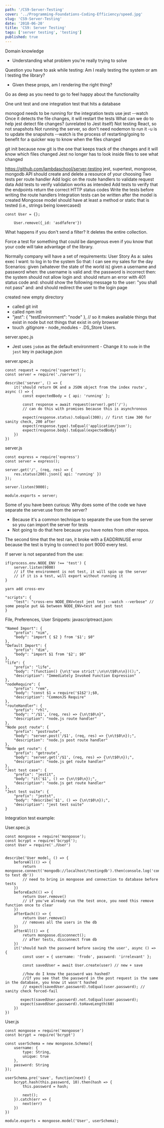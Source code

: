 ```yaml
---
path: '/CS9-Server-Testing'
cover: '../Programming-Foundations-Coding-Efficiency/speed.jpg'
slug: 'CS9-Server-Testing'
date: '2018-06-20'
title: 'CS9: Server Testing'
tags: ['server testing', 'testing']
published: true
---
```


Domain knowledge

- Understanding what problem you're really trying to solve

Question you have to ask while testing: Am I really testing the system or am I testing the library?

- Given these props, am I rendering the right thing?

Go as deep as you need to go to feel happy about the functionality

One unit test and one integration test that hits a database

monogod needs to be running for the integration tests
use jest
--watch
Once it detects the file changes, it will restart the tests
What can we do to help jest detect file changes? (unrelated to Jest itself)
Not testing React, so not snapshots
Not running the server, so don't need nodemon to run it
-u is to update the snapshots
--watch is the process of restarting/going to benefit for a quicker way to know when the files changed
  
 git init
because now git is the one that keeps track of the changes and it will know which files changed
Jest no longer has to look inside files to see what changed

https://github.com/lambdaschool/server-testing
jest, supertest, mongoose, mongodb
API should create and delete a resource of your choosing
Two tests per route handler
Add logic on the route handlers to validate request data
Add tests to verify validation works as intended
Add tests to verify that the endpoints return the correct HTTP status codes
Write the tests before writing the route handlers
Integration tests can be written after the model is created
Mongoose model should have at least a method or static that is tested
(i.e., strings being lowercased)

```
const User = {};

    User.remove({_id: 'asdfafere'})
```

What happens if you don't send a filter? It deletes the entire collection.

Force a test for something that could be dangerous even if you know that your code will take advantage of the library.

Normally company will have a set of requirements:
User Story
As a:
sales exec
I want:
to log in to the system
So that:
I can see my sales for the day
Scenarios:
given (whatever the state of the world is)
given a username and password
when:
the username is valid
and:
the password is incorrect
then:
the system should not allow login
and:
should return an error with 401 status code
and:
should show the following message to the user: "you shall not pass"
and:
and should redirect the user to the login page

created new empty directory

- called git init
- called npm init
- "jest": {
  "testEnvironment": "node"
  }, // so it makes available things that exist in node but not things that exist in only browser
- touch .gitignore - node_modules - .DS_Store
  Users.

server.spec.js

- Jest uses `jsdom` as the default environment - Change it to `node` in the `jest` key in package.json

server.spec.js

```
const request = require('supertest');
const server = require('./server');

describe('server', () => {
    it('should return OK and a JSON object from the index route', async () => {
        const expectedBody = { api: 'running' };

        const response = await request(server).get('/');
        // can do this with promises because this is asynchronous

        expect(response.status).toEqual(300); // first time 300 for sanity check, 200 after
        expect(response.type).toEqual('application/json');
        expect(response.body).toEqual(expectedBody)
    })
})
```

server.js

```
const express = require('express')
const server = express();

server.get('/', (req, res) => {
    res.status(200).json({ api: 'running' })
});

server.listen(9000);

module.exports = server;
```

Some of you have been curious: Why does some of the code we have separate the server.use from the server?

- Because it's a common technique to separate the use from the server so you can import the server for tests
- Not going to do that here because you have notes from other repos.

The second time that the test ran, it broke with a EADDRINUSE error because the test is trying to connect to port 9000 every test.

If server is not separated from the use:

```
if(process.env.NODE_ENV !== 'test') {
    server.listen(9000)
    // if the environment is not test, it will spin up the server
    // if it is a test, will export without running it
}
```

`yarn add cross-env`

```
"scripts": {
    "test": "cross-env NODE_ENV=test jest test --watch --verbose" // some people put && between NODE_ENV=test and jest test
}
```

File, Preferences, User Snippets:
javascriptreact.json:

```
"Named Import": {
    "prefix": "nim",
    "body": "import { $2 } from '$1'; $0"
},
"Default Import": {
    "prefix": "dim",
    "body": "import $1 from '$2'; $0"
},
"life": {
    "prefix": "life",
    "body": "(function() {\n\t'use strict';\n\n\t$0\n\n})();",
    "description": "Immediately Invoked Function Expression"
},
"nodeRequire": {
    "prefix": "rem",
    "body": "const $1 = require('$1$2');$0,
    "description": "CommonJS Require"
},
"routeHandler": {
    "prefix": "rhl",
    "body": "'/$1', (req, res) => {\n\t$0\n}",
    "description": "node.js route handler"
},
"Node post route": {
    "prefix": "postroute",
    "body": "server.post('/$1', (req, res) => {\n\t$0\n});",
    "description": "node.js post route handler"
},
"Node get route": {
    "prefix": "getroute",
    "body": "server.get('/$1', (req, res) => {\n\t$0\n});",
    "description": "node.js get route handler"
},
"Jest test case": {
    "prefix": "jestit",
    "body": "it('$1', () => {\n\t$0\n});",
    "description": "node.js get route handler"
},
"Jest test suite": {
    "prefix": "jestst",
    "body": "describe('$1', () => {\n\t$0\n});",
    "description": "jest test suite"
}
```

Integration test example:

User.spec.js

```
const mongoose = require('mongoose');
const bcrypt = require('bcrypt');
const User = require('./User')


describe('User model, () => {
    beforeAll(() => {
        return mongoose.connect('mongodb://localhost/testingdb').then(console.log('connected to test db'))
        // need to bring in mongoose and connection to database before tests
    })
    beforeEach(() => {
        return User.remove()
        // if you've already run the test once, you need this remove function once to clear
    })
    afterEach(() => {
        return User.remove()
        // removes all the users in the db
    })
    afterAll(() => {
        return mongoose.disconnect();
        // after tests, disconnect from db
    })
    it('should hash the password before saving the user', async () => {
        const user = { username: 'frodo', password: 'irrelevant' };

        const savedUser = await User.create(user) // new + save

        //how do I know the password was hashed?
        //If you see that the password in the post request is the same in the database, you know it wasn't hashed
        // expect(savedUser.password).toEqual(user.password); // sanity check forced-fail

       expect(savedUser.password).not.toEqual(user.password);
       expect(savedUser.password).toHaveLength(60)
    })
})
```

User.js

```
const mongoose = require('mongoose')
const bcrypt = require('bcrypt')

const userSchema = new mongoose.Schema({
    username: {
        type: String,
        unique: true
    },
    password: String
});

userSchema.pre('save', function(next) {
    bcrypt.hash(this.password, 10).then(hash => {
        this.password = hash;

        next();
    }).catch(err => {
        next(err)
    })
})

module.exports = mongoose.model('User', userSchema);
```

